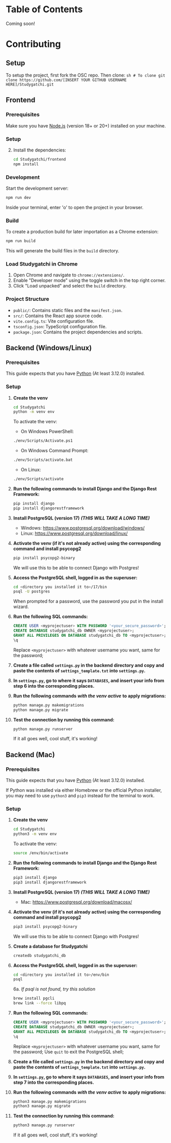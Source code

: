 # Table of Contents
Coming soon!

# Contributing

## Setup
To setup the project, first fork the OSC repo. Then clone: 
    ```sh
    # To clone
    git clone https://github.com/[INSERT YOUR GITHUB USERNAME HERE]/Studygatchi.git
    ```

## Frontend

### Prerequisites

Make sure you have [Node.js](https://nodejs.org/) (version 18+ or 20+) installed on your machine.

### Setup

2. Install the dependencies:

    ```sh
    cd Studygatchi/frontend
    npm install
    ```

### Development

Start the development server:

```sh
npm run dev
```

Inside your terminal, enter 'o' to open the project in your browser.

### Build 

To create a production build for later importation as a Chrome extension:

```sh
npm run build
```

This will generate the build files in the `build` directory.

### Load Studygatchi in Chrome

1. Open Chrome and navigate to `chrome://extensions/`.
2. Enable "Developer mode" using the toggle switch in the top right corner.
3. Click "Load unpacked" and select the `build` directory.

### Project Structure

- `public/`: Contains static files and the `manifest.json`.
- `src/`: Contains the React app source code.
- `vite.config.ts`: Vite configuration file.
- `tsconfig.json`: TypeScript configuration file.
- `package.json`: Contains the project dependencies and scripts.

## Backend (Windows/Linux)

### Prerequisites
This guide expects that you have [Python](https://www.python.org/downloads/) (At least 3.12.0) installed.

### Setup
1. **Create the venv**

    ```sh
    cd Studygatchi
	python -m venv env
    ```
    To activate the venv:
    
    - On Windows PowerShell:

    ```sh
    ./env/Scripts/Activate.ps1
    ```

    - On Windows Command Prompt:
    
    ```sh
    ./env/Scripts/activate.bat
    ```

    - On Linux:
    
    ```sh
    ./env/Scripts/activate
    ```


2. **Run the following commands to install Django and the Django Rest Framework:**
    
    ```sh
    pip install django
    pip install djangorestframework
    ```

3. **Install PostgreSQL (version 17)** ***(THIS WILL TAKE A LONG TIME)***
	- Windows: https://www.postgresql.org/download/windows/
	- Linux: https://www.postgresql.org/download/linux/

4. **Activate the venv (if it's not already active) using the corresponding command and install psycopg2**
	
    ```sh
    pip install psycopg2-binary
    ```
    We will use this to be able to connect Django with Postgres!

5. **Access the PostgreSQL shell, logged in as the superuser:**
    
    ```sh
    cd <directory you installed it to>/17/bin
    psql -U postgres
    ```
    When prompted for a password, use the password you put in the install wizard.

6. **Run the following SQL commands:**
	
    ```sql
    CREATE USER <myprojectuser> WITH PASSWORD '<your_secure_password>';
	CREATE DATABASE studygatchi_db OWNER <myprojectuser>;
  	GRANT ALL PRIVILEGES ON DATABASE studygatchi_db TO <myprojectuser>;
	\q
    ```
	Replace `<myprojectuser>` with whatever username you want, same for the password;

7. **Create a file called `settings.py` in the backend directory and copy and paste the contents of `settings_template.txt` into `settings.py`.**

8. **In `settings.py`, go to where it says `DATABASES`, and insert your info from step 6 into the corresponding places.**

9. **Run the following commands** ***with the venv active*** **to apply migrations:**
    
    ```sh
	python manage.py makemigrations
	python manage.py migrate
    ```

10. **Test the connection by running this command:**
	
    ```sh
    python manage.py runserver
    ```

	If it all goes well, cool stuff, it's working!

## Backend (Mac)

### Prerequisites
This guide expects that you have [Python](https://www.python.org/downloads/) (At least 3.12.0) installed. 

If Python was installed via either Homebrew or the official Python installer, you may need to use ``python3`` and ``pip3`` instead for the terminal to work.

### Setup
1. **Create the venv**

    ```sh
    cd Studygatchi
	python3 -m venv env
    ```
    To activate the venv:

    ```sh
    source /env/bin/activate
    ```

2. **Run the following commands to install Django and the Django Rest Framework:**
    
    ```sh
    pip3 install django
    pip3 install djangorestframework
    ```

3. **Install PostgreSQL (version 17)** ***(THIS WILL TAKE A LONG TIME)***
	- Mac: https://www.postgresql.org/download/macosx/

4. **Activate the venv (if it's not already active) using the corresponding command and install psycopg2**
	
    ```sh
    pip3 install psycopg2-binary
    ```
    We will use this to be able to connect Django with Postgres!

5. **Create a database for Studygatchi**

    ```sh
    createdb studygatchi_db
    ```

6. **Access the PostgreSQL shell, logged in as the superuser:**
    
    ```sh
    cd <directory you installed it to>/env/bin
    psql
    ```

    6a. *If psql is not found, try this solution*
	```sh
    brew install pgcli
	brew link --force libpq
    ```

7. **Run the following SQL commands:**
	
    ```sql
    CREATE USER <myprojectuser> WITH PASSWORD '<your_secure_password>';
	CREATE DATABASE studygatchi_db OWNER <myprojectuser>;
  	GRANT ALL PRIVILEGES ON DATABASE studygatchi_db TO <myprojectuser>;
	\q
    ```
	Replace `<myprojectuser>` with whatever username you want, same for the password;
    Use `quit` to exit the PostgreSQL shell;

8. **Create a file called `settings.py` in the backend directory and copy and paste the contents of `settings_template.txt` into `settings.py`.**

9. **In `settings.py`, go to where it says `DATABASES`, and insert your info from step 7 into the corresponding places.**

10. **Run the following commands** ***with the venv active*** **to apply migrations:**
    
    ```sh
	python3 manage.py makemigrations
	python3 manage.py migrate
    ```

11. **Test the connection by running this command:**
	
    ```sh
    python3 manage.py runserver
    ```

	If it all goes well, cool stuff, it's working!